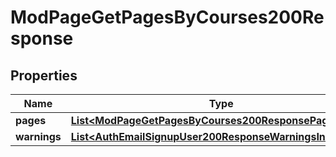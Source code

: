 

# ModPageGetPagesByCourses200Response


## Properties

| Name | Type | Description | Notes |
|------------ | ------------- | ------------- | -------------|
|**pages** | [**List&lt;ModPageGetPagesByCourses200ResponsePagesInner&gt;**](ModPageGetPagesByCourses200ResponsePagesInner.md) |  |  |
|**warnings** | [**List&lt;AuthEmailSignupUser200ResponseWarningsInner&gt;**](AuthEmailSignupUser200ResponseWarningsInner.md) |  |  [optional] |



